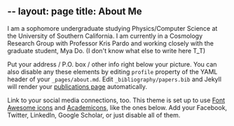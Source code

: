 --
layout: page
title: About Me
--
I am a sophomore undergraduate studying Physics/Computer Science at the University of Southern California. I am currently in a Cosmology Research Group with Professor Kris Pardo and working closely with the graduate student, Mya Do. (I don't know what else to write here T_T)


Put your address / P.O. box / other info right below your picture. You can also disable any these elements by editing `profile` property of the YAML header of your `_pages/about.md`. Edit `_bibliography/papers.bib` and Jekyll will render your [publications page](/al-folio/publications/) automatically.

Link to your social media connections, too. This theme is set up to use [Font Awesome icons](https://fontawesome.com/) and [Academicons](https://jpswalsh.github.io/academicons/), like the ones below. Add your Facebook, Twitter, LinkedIn, Google Scholar, or just disable all of them.
